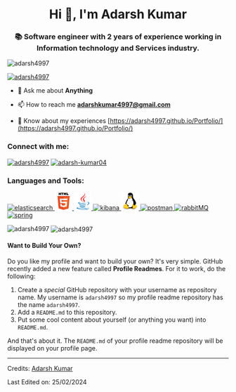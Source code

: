 <h1 align="center">Hi 👋, I'm Adarsh Kumar</h1>
<h3 align="center">📚 Software engineer with 2 years of experience working in Information technology and Services industry.</h3>

<p align="left"> <img src="https://komarev.com/ghpvc/?username=adarsh4997&label=Profile%20views&color=0e75b6&style=flat" alt="adarsh4997" /> </p>

<p align="left"> <a href="https://github.com/ryo-ma/github-profile-trophy"><img src="https://github-profile-trophy.vercel.app/?username=adarsh4997" alt="adarsh4997" /></a> </p>

- 💬 Ask me about **Anything**

- 📫 How to reach me **adarshkumar4997@gmail.com**

- 📄 Know about my experiences [https://adarsh4997.github.io/Portfolio/](https://adarsh4997.github.io/Portfolio/)

<h3 align="left">Connect with me:</h3>
<p align="left">
<a href="https://twitter.com/adarsh4997" target="blank"><img align="center" src="https://raw.githubusercontent.com/rahuldkjain/github-profile-readme-generator/master/src/images/icons/Social/twitter.svg" alt="adarsh4997" height="30" width="40" /></a>
<a href="https://linkedin.com/in/adarsh-kumar04" target="blank"><img align="center" src="https://raw.githubusercontent.com/rahuldkjain/github-profile-readme-generator/master/src/images/icons/Social/linked-in-alt.svg" alt="adarsh-kumar04" height="30" width="40" /></a>
</p>

<h3 align="left">Languages and Tools:</h3>
<p align="left"> <a href="https://www.elastic.co" target="_blank" rel="noreferrer"> <img src="https://www.vectorlogo.zone/logos/elastic/elastic-icon.svg" alt="elasticsearch" width="40" height="40"/> </a> <a href="https://www.w3.org/html/" target="_blank" rel="noreferrer"> <img src="https://raw.githubusercontent.com/devicons/devicon/master/icons/html5/html5-original-wordmark.svg" alt="html5" width="40" height="40"/> </a> <a href="https://www.java.com" target="_blank" rel="noreferrer"> <img src="https://raw.githubusercontent.com/devicons/devicon/master/icons/java/java-original.svg" alt="java" width="40" height="40"/> </a> <a href="https://www.elastic.co/kibana" target="_blank" rel="noreferrer"> <img src="https://www.vectorlogo.zone/logos/elasticco_kibana/elasticco_kibana-icon.svg" alt="kibana" width="40" height="40"/> </a> <a href="https://www.linux.org/" target="_blank" rel="noreferrer"> <img src="https://raw.githubusercontent.com/devicons/devicon/master/icons/linux/linux-original.svg" alt="linux" width="40" height="40"/> </a> <a href="https://postman.com" target="_blank" rel="noreferrer"> <img src="https://www.vectorlogo.zone/logos/getpostman/getpostman-icon.svg" alt="postman" width="40" height="40"/> </a> <a href="https://www.rabbitmq.com" target="_blank" rel="noreferrer"> <img src="https://www.vectorlogo.zone/logos/rabbitmq/rabbitmq-icon.svg" alt="rabbitMQ" width="40" height="40"/> </a> <a href="https://spring.io/" target="_blank" rel="noreferrer"> <img src="https://www.vectorlogo.zone/logos/springio/springio-icon.svg" alt="spring" width="40" height="40"/> </a> </p>

<p><img align="left" src="https://github-readme-stats.vercel.app/api/top-langs?username=adarsh4997&show_icons=true&locale=en&layout=compact" alt="adarsh4997" /></p>

<p>&nbsp;<img align="center" src="https://github-readme-stats.vercel.app/api?username=adarsh4997&show_icons=true&locale=en" alt="adarsh4997" /></p>

#### Want to Build Your Own?

Do you like my profile and want to build your own? It's very simple. GitHub recently added a new feature called **Profile Readmes**. For it to work, do the following:

1. Create a *special* GitHub repository with your username as repository name. My username is `adarsh4997` so my profile readme repository has the name `adarsh4997`.
1. Add a `README.md` to this repository.
1. Put some cool content about yourself (or anything you want) into `README.md`.

And that's about it. The `README.md` of your profile readme repository will be displayed on your profile page.

-----
Credits: [Adarsh Kumar](https://github.com/adarsh4997)

Last Edited on: 25/02/2024

